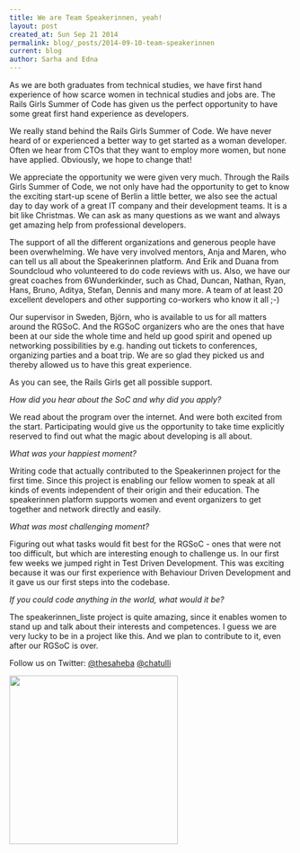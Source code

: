 ```yaml
---
title: We are Team Speakerinnen, yeah!
layout: post
created_at: Sun Sep 21 2014
permalink: blog/_posts/2014-09-10-team-speakerinnen
current: blog
author: Sarha and Edna
---
```


As we are both graduates from technical studies, we have first hand experience of how scarce women in technical studies and jobs are. The Rails Girls Summer of Code has given us the perfect opportunity to have some great first hand experience as developers.

We really stand behind the Rails Girls Summer of Code. We have never heard of or experienced a better way to get started as a woman developer. Often we hear from CTOs that they want to employ more women, but none have applied. Obviously, we hope to change that!

We appreciate the opportunity we were given very much. Through the Rails Girls Summer of Code, we not only have had the opportunity to get to know the exciting start-up scene of Berlin a little better, we also see the actual day to day work of a great IT company and their development teams. It is a bit like Christmas. We can ask as many questions as we want and always get amazing help from professional developers.

The support of all the different organizations and generous people have been overwhelming. We have very involved mentors, Anja and Maren, who can tell us all about the Speakerinnen platform. And Erik and Duana from Soundcloud who volunteered to do code reviews with us. Also, we have our great coaches from 6Wunderkinder, such as Chad, Duncan, Nathan, Ryan, Hans, Bruno, Aditya, Stefan, Dennis and many more. A team of at least 20 excellent developers and other supporting co-workers who know it all ;-)

Our supervisor in Sweden, Björn, who is available to us for all matters around the RGSoC. And the RGSoC organizers who are the ones that have been at our side the whole time and held up good spirit and opened up networking possibilities by e.g. handing out tickets to conferences, organizing parties and a boat trip. We are so glad they picked us and thereby allowed us to have this great experience.

As you can see, the Rails Girls get all possible support.

*How did you hear about the SoC and why did you apply?*

We read about the program over the internet. And were both excited from the start. Participating would give us the opportunity to take time explicitly reserved to find out what the magic about developing is all about.

*What was your happiest moment?*

Writing code that actually contributed to the Speakerinnen project for the first time. Since this project is enabling our fellow women to speak at all kinds of events independent of their origin and their education. The speakerinnen platform supports women and event organizers to get together and network directly and easily.

*What was most challenging moment?*

Figuring out what tasks would fit best for the RGSoC - ones that were not too difficult, but which are interesting enough to challenge us. In our first few weeks we jumped right in Test Driven Development. This was exciting because it was our first experience with Behaviour Driven Development and it gave us our first steps into the codebase.

*If you could code anything in the world, what would it be?*

The speakerinnen_liste project is quite amazing, since it enables women to stand up and talk about their interests and competences. I guess we are very lucky to be in a project like this. And we plan to contribute to it, even after our RGSoC is over.

Follow us on Twitter: [@thesaheba](https://twitter.com/TheSaHeBa) [@chatulli](https://twitter.com/chatulli)

<img src="https://speaki.hadar.uberspace.de/photo_blogpost.JPG" align="middle" height="300">
